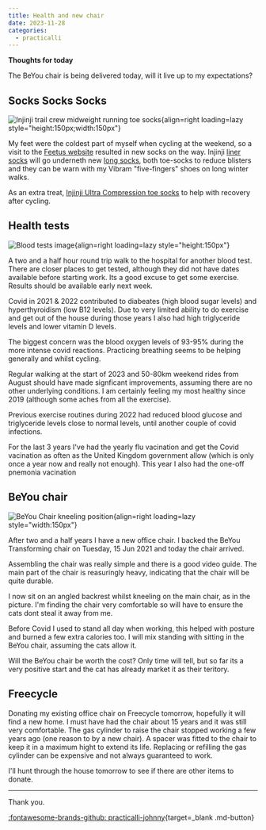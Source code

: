 ```yaml
---
title: Health and new chair
date: 2023-11-28
categories:
  - practicalli
---
```


**Thoughts for today**

The BeYou chair is being delivered today, will it live up to my expectations?

<!-- more -->

## Socks Socks Socks

![Injinji trail crew midweight running toe socks](https://feetus.co.uk/wp-content/uploads/2020/11/213170_gra_5-min.png){align=right loading=lazy style="height:150px;width:150px"}

My feet were the coldest part of myself when cycling at the weekend, so a visit to the [Feetus website](https://feetus.co.uk/) resulted in new socks on the way. Injinji [liner socks](https://feetus.co.uk/shop/injinji-liner-lightweight-coolmax-mini-crew-toe-socks-gray/) will go underneth new [long socks](https://feetus.co.uk/shop/injinji-trail-crew-midweight-running-toe-socks-granite/), both toe-socks to reduce blisters and they can be warn with my Vibram "five-fingers" shoes on long winter walks. 

As an extra treat, [Injinji Ultra Compression toe socks](https://feetus.co.uk/shop/injinji-ultra-compression-otc-toe-socks-black/) to help with recovery after cycling.


## Health tests

![Blood tests image](https://www.oncozine.com/wp-content/uploads/2019/05/Fotolia_202377709_Subscription_Monthly_M.jpg){align=right loading=lazy style="height:150px"}

A two and a half hour round trip walk to the hospital for another blood test.  There are closer places to get tested, although they did not have dates available before starting work.  Its a good excuse to get some exercise.  Results should be available early next week.

Covid in 2021 & 2022 contributed to diabeates (high blood sugar levels) and hyperthyroidism (low B12 levels). Due to very limited ability to do exercise and get out of the house during those years I also had high triglyceride levels and lower vitamin D levels.

The biggest concern was the blood oxygen levels of 93-95% during the more intense covid reactions.  Practicing breathing seems to be helping generally and whilst cycling.

Regular walking at the start of 2023 and 50-80km weekend rides from August should have made signficant improvements, assuming there are no other underlying conditions.  I am certainly feeling my most healthy since 2019 (although some aches from all the exercise).

Previous exercise routines during 2022 had reduced blood glucose and triglyceride levels close to normal levels, until another couple of covid infections.

For the last 3 years I've had the yearly flu vacination and get the Covid vacination as often as the United Kingdom government allow (which is only once a year now and really not enough).  This year I also had the one-off pnemonia vacination


## BeYou chair

![BeYou Chair kneeling position](https://github.com/practicalli/graphic-design/blob/live/sustainable-life/beyou-chair-kneeling-position.png?raw=true){align=right loading=lazy style="width:150px"}

After two and a half years I have a new office chair. I backed the BeYou Transforming chair on Tuesday, 15 Jun 2021 and today the chair arrived.

Assembling the chair was really simple and there is a good video guide.  The main part of the chair is reasuringly heavy, indicating that the chair will be quite durable.

I now sit on an angled backrest whilst kneeling on the main chair, as in the picture.  I'm finding the chair very comfortable so will have to ensure the cats dont steal it away from me.

Before Covid I used to stand all day when working, this helped with posture and burned a few extra calories too.  I will mix standing with sitting in the BeYou chair, assuming the cats allow it.

Will the BeYou chair be worth the cost?  Only time will tell, but so far its a very positive start and the cat has already market it as their teritory.


## Freecycle

Donating my existing office chair on Freecycle tomorrow, hopefully it will find a new home.  I must have had the chair about 15 years and it was still very comfortable.  The gas cylinder to raise the chair stopped working a few years ago (one reason to by a new chair).  A spacer was fitted to the chair to keep it in a maximum hight to extend its life.  Replacing or refilling the gas cylinder can be expensive and not always guaranteed to work. 

I'll hunt through the house tomorrow to see if there are other items to donate.

---
Thank you.

[:fontawesome-brands-github: practicalli-johnny](https://github.com/practicalli-johnny){target=_blank .md-button}

